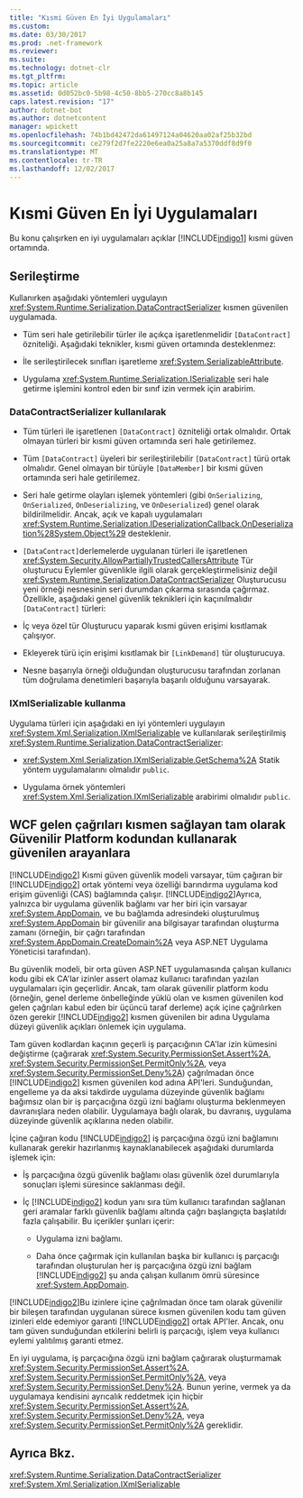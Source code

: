 ```yaml
---
title: "Kısmi Güven En İyi Uygulamaları"
ms.custom: 
ms.date: 03/30/2017
ms.prod: .net-framework
ms.reviewer: 
ms.suite: 
ms.technology: dotnet-clr
ms.tgt_pltfrm: 
ms.topic: article
ms.assetid: 0d052bc0-5b98-4c50-8bb5-270cc8a8b145
caps.latest.revision: "17"
author: dotnet-bot
ms.author: dotnetcontent
manager: wpickett
ms.openlocfilehash: 74b1bd42472da61497124a04620aa02af25b32bd
ms.sourcegitcommit: ce279f2d7fe2220e6ea0a25a8a7a5370ddf8d9f0
ms.translationtype: MT
ms.contentlocale: tr-TR
ms.lasthandoff: 12/02/2017
---
```

# <a name="partial-trust-best-practices"></a>Kısmi Güven En İyi Uygulamaları
Bu konu çalışırken en iyi uygulamaları açıklar [!INCLUDE[indigo1](../../../../includes/indigo1-md.md)] kısmi güven ortamında.  
  
## <a name="serialization"></a>Serileştirme  
 Kullanırken aşağıdaki yöntemleri uygulayın <xref:System.Runtime.Serialization.DataContractSerializer> kısmen güvenilen uygulamada.  
  
-   Tüm seri hale getirilebilir türler ile açıkça işaretlenmelidir `[DataContract]` özniteliği. Aşağıdaki teknikler, kısmi güven ortamında desteklenmez:  
  
-   İle serileştirilecek sınıfları işaretleme <xref:System.SerializableAttribute>.  
  
-   Uygulama <xref:System.Runtime.Serialization.ISerializable> seri hale getirme işlemini kontrol eden bir sınıf izin vermek için arabirim.  
  
### <a name="using-datacontractserializer"></a>DataContractSerializer kullanılarak  
  
-   Tüm türleri ile işaretlenen `[DataContract]` özniteliği ortak olmalıdır. Ortak olmayan türleri bir kısmi güven ortamında seri hale getirilemez.  
  
-   Tüm `[DataContract]` üyeleri bir serileştirilebilir `[DataContract]` türü ortak olmalıdır. Genel olmayan bir türüyle `[DataMember]` bir kısmi güven ortamında seri hale getirilemez.  
  
-   Seri hale getirme olayları işlemek yöntemleri (gibi `OnSerializing`, `OnSerialized`, `OnDeserializing`, ve `OnDeserialized`) genel olarak bildirilmelidir. Ancak, açık ve kapalı uygulamaları <xref:System.Runtime.Serialization.IDeserializationCallback.OnDeserialization%28System.Object%29> desteklenir.  
  
-   `[DataContract]`derlemelerde uygulanan türleri ile işaretlenen <xref:System.Security.AllowPartiallyTrustedCallersAttribute> Tür oluşturucu Eylemler güvenlikle ilgili olarak gerçekleştirmelisiniz değil <xref:System.Runtime.Serialization.DataContractSerializer> Oluşturucusu yeni örneği nesnesinin seri durumdan çıkarma sırasında çağırmaz. Özellikle, aşağıdaki genel güvenlik teknikleri için kaçınılmalıdır `[DataContract]` türleri:  
  
-   İç veya özel tür Oluşturucu yaparak kısmi güven erişimi kısıtlamak çalışıyor.  
  
-   Ekleyerek türü için erişimi kısıtlamak bir `[LinkDemand]` tür oluşturucuya.  
  
-   Nesne başarıyla örneği olduğundan oluşturucusu tarafından zorlanan tüm doğrulama denetimleri başarıyla başarılı olduğunu varsayarak.  
  
### <a name="using-ixmlserializable"></a>IXmlSerializable kullanma  
 Uygulama türleri için aşağıdaki en iyi yöntemleri uygulayın <xref:System.Xml.Serialization.IXmlSerializable> ve kullanılarak serileştirilmiş <xref:System.Runtime.Serialization.DataContractSerializer>:  
  
-   <xref:System.Xml.Serialization.IXmlSerializable.GetSchema%2A> Statik yöntem uygulamalarını olmalıdır `public`.  
  
-   Uygulama örnek yöntemleri <xref:System.Xml.Serialization.IXmlSerializable> arabirimi olmalıdır `public`.  
  
## <a name="using-wcf-from-fully-trusted-platform-code-that-allows-calls-from-partially-trusted-callers"></a>WCF gelen çağrıları kısmen sağlayan tam olarak Güvenilir Platform kodundan kullanarak güvenilen arayanlara  
 [!INCLUDE[indigo2](../../../../includes/indigo2-md.md)] Kısmi güven güvenlik modeli varsayar, tüm çağıran bir [!INCLUDE[indigo2](../../../../includes/indigo2-md.md)] ortak yöntemi veya özelliği barındırma uygulama kod erişim güvenliği (CAS) bağlamında çalışır. [!INCLUDE[indigo2](../../../../includes/indigo2-md.md)]Ayrıca, yalnızca bir uygulama güvenlik bağlamı var her biri için varsayar <xref:System.AppDomain>, ve bu bağlamda adresindeki oluşturulmuş <xref:System.AppDomain> bir güvenilir ana bilgisayar tarafından oluşturma zamanı (örneğin, bir çağrı tarafından <xref:System.AppDomain.CreateDomain%2A> veya ASP.NET Uygulama Yöneticisi tarafından).  
  
 Bu güvenlik modeli, bir orta güven ASP.NET uygulamasında çalışan kullanıcı kodu gibi ek CA'lar izinler assert olamaz kullanıcı tarafından yazılan uygulamaları için geçerlidir. Ancak, tam olarak güvenilir platform kodu (örneğin, genel derleme önbelleğinde yüklü olan ve kısmen güvenilen kod gelen çağrıları kabul eden bir üçüncü taraf derleme) açık içine çağrılırken özen gerekir [!INCLUDE[indigo2](../../../../includes/indigo2-md.md)] kısmen güvenilen bir adına Uygulama düzeyi güvenlik açıkları önlemek için uygulama.  
  
 Tam güven kodlardan kaçının geçerli iş parçacığının CA'lar izin kümesini değiştirme (çağırarak <xref:System.Security.PermissionSet.Assert%2A>, <xref:System.Security.PermissionSet.PermitOnly%2A>, veya <xref:System.Security.PermissionSet.Deny%2A>) çağrılmadan önce [!INCLUDE[indigo2](../../../../includes/indigo2-md.md)] kısmen güvenilen kod adına API'leri. Sunduğundan, engelleme ya da aksi takdirde uygulama düzeyinde güvenlik bağlamı bağımsız olan bir iş parçacığına özgü izni bağlamı oluşturma beklenmeyen davranışlara neden olabilir. Uygulamaya bağlı olarak, bu davranış, uygulama düzeyinde güvenlik açıklarına neden olabilir.  
  
 İçine çağıran kodu [!INCLUDE[indigo2](../../../../includes/indigo2-md.md)] iş parçacığına özgü izni bağlamını kullanarak gerekir hazırlanmış kaynaklanabilecek aşağıdaki durumlarda işlemek için:  
  
-   İş parçacığına özgü güvenlik bağlamı olası güvenlik özel durumlarıyla sonuçları işlemi süresince saklanması değil.  
  
-   İç [!INCLUDE[indigo2](../../../../includes/indigo2-md.md)] kodun yanı sıra tüm kullanıcı tarafından sağlanan geri aramalar farklı güvenlik bağlamı altında çağrı başlangıçta başlatıldı fazla çalışabilir. Bu içerikler şunları içerir:  
  
    -   Uygulama izni bağlamı.  
  
    -   Daha önce çağırmak için kullanılan başka bir kullanıcı iş parçacığı tarafından oluşturulan her iş parçacığına özgü izni bağlam [!INCLUDE[indigo2](../../../../includes/indigo2-md.md)] şu anda çalışan kullanım ömrü süresince <xref:System.AppDomain>.  
  
 [!INCLUDE[indigo2](../../../../includes/indigo2-md.md)]Bu izinlere içine çağrılmadan önce tam olarak güvenilir bir bileşen tarafından uygulanan sürece kısmen güvenilen kodu tam güven izinleri elde edemiyor garanti [!INCLUDE[indigo2](../../../../includes/indigo2-md.md)] ortak API'ler. Ancak, onu tam güven sunduğundan etkilerini belirli iş parçacığı, işlem veya kullanıcı eylemi yalıtılmış garanti etmez.  
  
 En iyi uygulama, iş parçacığına özgü izni bağlam çağırarak oluşturmamak <xref:System.Security.PermissionSet.Assert%2A>, <xref:System.Security.PermissionSet.PermitOnly%2A>, veya <xref:System.Security.PermissionSet.Deny%2A>. Bunun yerine, vermek ya da uygulamaya kendisini ayrıcalık reddetmek için hiçbir <xref:System.Security.PermissionSet.Assert%2A>, <xref:System.Security.PermissionSet.Deny%2A>, veya <xref:System.Security.PermissionSet.PermitOnly%2A> gereklidir.  
  
## <a name="see-also"></a>Ayrıca Bkz.  
 <xref:System.Runtime.Serialization.DataContractSerializer>  
 <xref:System.Xml.Serialization.IXmlSerializable>
